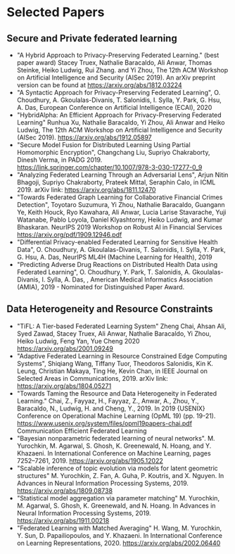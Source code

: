 # Selected Papers

## Secure and Private federated learning 

- "A Hybrid Approach to Privacy-Preserving Federated Learning." (best paper award) Stacey Truex, Nathalie Baracaldo, Ali Anwar, Thomas Steinke, Heiko Ludwig, Rui Zhang. and Yi Zhou,  The 12th ACM Workshop on Artificial Intelligence and Security (AISec 2019). An arXiv preprint version can be found at https://arxiv.org/abs/1812.03224
- "A Syntactic Approach for Privacy-Preserving Federated Learning", O. Choudhury, A. Gkoulalas-Divanis, T. Salonidis, I. Sylla, Y. Park, G. Hsu, A. Das, European Conference on Artificial Intelligence (ECAI), 2020
- "HybridAlpha: An Efficient Approach for Privacy-Preserving Federated Learning" Runhua Xu, Nathalie Baracaldo, Yi Zhou, Ali Anwar and Heiko Ludwig,  The 12th ACM Workshop on Artificial Intelligence and Security (AISec 2019). https://arxiv.org/abs/1912.05897  
- "Secure Model Fusion for Distributed Learning Using Partial Homomorphic Encryption", Changchang Liu, Supriyo Chakraborty, Dinesh Verma, in PADG 2019. https://link.springer.com/chapter/10.1007/978-3-030-17277-0_9
- "Analyzing Federated Learning Through an Adversarial Lens", Arjun Nitin Bhagoji, Supriyo Chakraborty, Prateek Mittal, Seraphin Calo, in ICML 2019. arXiv link: https://arxiv.org/abs/1811.12470 
- "Towards Federated Graph Learning for Collaborative Financial Crimes Detection", Toyotaro Suzumura, Yi Zhou, Nathalie Baracaldo, Guangann Ye, Keith Houck, Ryo Kawahara, Ali Anwar, Lucia Larise Stavarache, Yuji Watanabe, Pablo Loyola, Daniel Klyashtorny, Heiko Ludwig, and Kumar Bhaskaran. NeurIPS 2019 Workshop on Robust  AI in Financial Services https://arxiv.org/pdf/1909.12946.pdf  
- "Differential Privacy-enabled Federated Learning for Sensitive Health Data", O. Choudhury, A. Gkoulalas-Divanis, T. Salonidis, I. Sylla, Y. Park, G. Hsu, A. Das, NeurIPS ML4H (Machine Learning for Health), 2019
- "Predicting Adverse Drug Reactions on Distributed Health Data using Federated Learning", O. Choudhury, Y. Park, T. Salonidis, A. Gkoulalas-Divanis, I. Sylla, A. Das, , American Medical Informatics Association (AMIA), 2019 - Nominated for Distinguished Paper Award.

## Data Heterogeneity and Resource Constraints

- "TiFL: A Tier-based Federated Learning System" Zheng Chai, Ahsan Ali, Syed Zawad, Stacey Truex, Ali Anwar, Nathalie Baracaldo, Yi Zhou, Heiko Ludwig, Feng Yan, Yue Cheng 2020 https://arxiv.org/abs/2001.09249 
- "Adaptive Federated Learning in Resource Constrained Edge Computing Systems", Shiqiang Wang, Tiffany Tuor, Theodoros Salonidis, Kin K. Leung, Christian Makaya, Ting He, Kevin Chan, in IEEE Journal on Selected Areas in Communications, 2019. arXiv link: https://arxiv.org/abs/1804.05271
- "Towards Taming the Resource and Data Heterogeneity in Federated Learning." Chai, Z., Fayyaz, H., Fayyaz, Z., Anwar, A., Zhou, Y., Baracaldo, N., Ludwig, H. and Cheng, Y., 2019.  In 2019 {USENIX} Conference on Operational Machine Learning (OpML 19) (pp. 19-21). https://www.usenix.org/system/files/opml19papers-chai.pdf 
Communication Efficient Federated Learning
- "Bayesian nonparametric federated learning of neural networks". M. Yurochkin, M. Agarwal, S. Ghosh, K. Greenewald, N. Hoang, and Y. Khazaeni. In International Conference on Machine Learning, pages 7252–7261, 2019. https://arxiv.org/abs/1905.12022
- "Scalable inference of topic evolution via models for latent geometric structures" M. Yurochkin, Z. Fan, A. Guha, P. Koutris, and X. Nguyen. In Advances in Neural Information Processing Systems, 2019. https://arxiv.org/abs/1809.08738
- "Statistical model aggregation via parameter matching" M. Yurochkin, M. Agarwal, S. Ghosh, K. Greenewald, and N. Hoang.  In Advances in Neural Information Processing Systems, 2019.  https://arxiv.org/abs/1911.00218
- "Federated Learning with Matched Averaging" H. Wang, M. Yurochkin, Y. Sun, D. Papailiopoulos, and Y. Khazaeni. In International Conference on Learning Representations, 2020. https://arxiv.org/abs/2002.06440 
